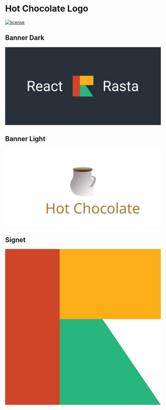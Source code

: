 # Hot Chocolate Logo

[![license](https://img.shields.io/github/license/ChilliCream/hotchocolate-logo.svg)](https://github.com/ChilliCream/hotchocolate-logo/blob/master/LICENSE)

## Banner Dark

![banner dark](img/hotchocolate-banner-dark.svg)

## Banner Light

![banner light](img/hotchocolate-banner-light.svg)

## Signet

![signet](img/hotchocolate-signet.svg)
